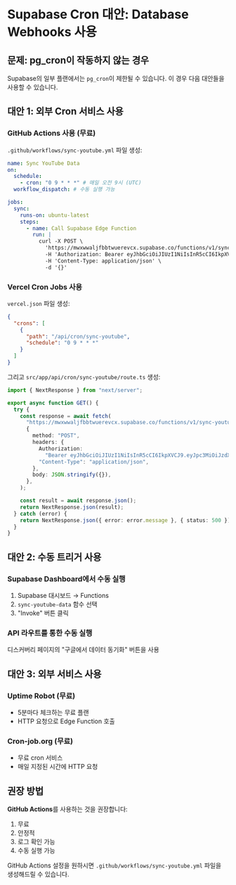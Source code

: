 # Supabase Cron 대안: Database Webhooks 사용

## 문제: pg_cron이 작동하지 않는 경우

Supabase의 일부 플랜에서는 `pg_cron`이 제한될 수 있습니다. 이 경우 다음 대안들을 사용할 수 있습니다.

## 대안 1: 외부 Cron 서비스 사용

### GitHub Actions 사용 (무료)

`.github/workflows/sync-youtube.yml` 파일 생성:

```yaml
name: Sync YouTube Data
on:
  schedule:
    - cron: "0 9 * * *" # 매일 오전 9시 (UTC)
  workflow_dispatch: # 수동 실행 가능

jobs:
  sync:
    runs-on: ubuntu-latest
    steps:
      - name: Call Supabase Edge Function
        run: |
          curl -X POST \
            'https://mwxwwaljfbbtwuerevcx.supabase.co/functions/v1/sync-youtube-data' \
            -H 'Authorization: Bearer eyJhbGciOiJIUzI1NiIsInR5cCI6IkpXVCJ9.eyJpc3MiOiJzdXBhYmFzZSIsInJlZiI6Im13eHd3YWxqZmJidHd1ZXJldmN4Iiwicm9sZSI6ImFub24iLCJpYXQiOjE3NTgyOTMwMzIsImV4cCI6MjA3Mzg2OTAzMn0.-6zg7LyylocpOmYGWOfuiVdo_tH_sQLyCvHg-TW-MMU' \
            -H 'Content-Type: application/json' \
            -d '{}'
```

### Vercel Cron Jobs 사용

`vercel.json` 파일 생성:

```json
{
  "crons": [
    {
      "path": "/api/cron/sync-youtube",
      "schedule": "0 9 * * *"
    }
  ]
}
```

그리고 `src/app/api/cron/sync-youtube/route.ts` 생성:

```typescript
import { NextResponse } from "next/server";

export async function GET() {
  try {
    const response = await fetch(
      "https://mwxwwaljfbbtwuerevcx.supabase.co/functions/v1/sync-youtube-data",
      {
        method: "POST",
        headers: {
          Authorization:
            "Bearer eyJhbGciOiJIUzI1NiIsInR5cCI6IkpXVCJ9.eyJpc3MiOiJzdXBhYmFzZSIsInJlZiI6Im13eHd3YWxqZmJidHd1ZXJldmN4Iiwicm9sZSI6ImFub24iLCJpYXQiOjE3NTgyOTMwMzIsImV4cCI6MjA3Mzg2OTAzMn0.-6zg7LyylocpOmYGWOfuiVdo_tH_sQLyCvHg-TW-MMU",
          "Content-Type": "application/json",
        },
        body: JSON.stringify({}),
      },
    );

    const result = await response.json();
    return NextResponse.json(result);
  } catch (error) {
    return NextResponse.json({ error: error.message }, { status: 500 });
  }
}
```

## 대안 2: 수동 트리거 사용

### Supabase Dashboard에서 수동 실행

1. Supabase 대시보드 → Functions
2. `sync-youtube-data` 함수 선택
3. "Invoke" 버튼 클릭

### API 라우트를 통한 수동 실행

디스커버리 페이지의 "구글에서 데이터 동기화" 버튼을 사용

## 대안 3: 외부 서비스 사용

### Uptime Robot (무료)

- 5분마다 체크하는 무료 플랜
- HTTP 요청으로 Edge Function 호출

### Cron-job.org (무료)

- 무료 cron 서비스
- 매일 지정된 시간에 HTTP 요청

## 권장 방법

**GitHub Actions**를 사용하는 것을 권장합니다:

1. 무료
2. 안정적
3. 로그 확인 가능
4. 수동 실행 가능

GitHub Actions 설정을 원하시면 `.github/workflows/sync-youtube.yml` 파일을 생성해드릴 수 있습니다.
